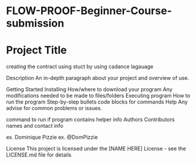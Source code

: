 # FLOW-PROOF-Beginner-Course-submission
# Project Title
creating the contract using stuct by using cadance lagauage

Description
An in-depth paragraph about your project and overview of use.

Getting Started
Installing
How/where to download your program
Any modifications needed to be made to files/folders
Executing program
How to run the program
Step-by-step bullets
code blocks for commands
Help
Any advise for common problems or issues.

command to run if program contains helper info
Authors
Contributors names and contact info

ex. Dominique Pizzie
ex. @DomPizzie

License
This project is licensed under the [NAME HERE] License - see the LICENSE.md file for details
